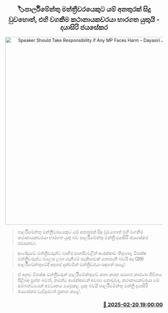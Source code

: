<p align='center'><b><h2 align='center' title='Speaker Should Take Responsibility if Any MP Faces Harm – Dayasiri Jayasekara'>🏷පාර්ලිමේන්තු මන්ත්‍රීවරයෙකුට යම් අනතුරක් සිදු වුවහොත්, එහි වගකීම කථානායකවරයා භාරගත යුතුයි - දයාසිරි ජයසේකර </h2></b></p>
<p align='center'><img src='https://helakuru.sgp1.cdn.digitaloceanspaces.com/esana/images/lib/dayasiri-jayasekara-parliment.jpg' width='600' alt='Speaker Should Take Responsibility if Any MP Faces Harm – Dayasiri Jayasekara'></p>

> පාර්ලිමේන්තු මන්ත්‍රීවරයෙකුට යම් අනතුරක් සිදු වුවහොත් එහි වගකීම කථානායකවරයා භාරගත යුතු බව පාර්ලිමේන්තු මන්ත්‍රී දයාසිරි ජයසේකර පවසනවා.

> ආණ්ඩුවේ මන්ත්‍රීවරුන්ට බාහිර පාර්ශ්වවලින් ආරක්ෂාව තිබුණද, විපක්ෂ මන්ත්‍රීවරුන්ට එලෙස ලබා ගැනීමේ හැකියාවක් නොමැති බවයි අද (20) පාර්ලිමේන්තුවේදී අදහස් දක්වමින් මන්ත්‍රීවරයා සඳහන් කළේ.

> ඒ අනුව විපක්ෂ මන්ත්‍රීවරුන් පාර්ලිමේන්තුවේ කතා කරන සමහර කාරණා ජීවිතය පිළිබඳ ප්‍රශ්න බවත්, තමන්ට ආරක්ෂාවක් අවශ්‍ය නොවූවද, කථානායකවරයා මේ සම්බන්ධයෙන් අවධානය යෙමුකළ යුතු බවයි පාර්ලිමේන්තු මන්ත්‍රී දයාසිරි ජයසේකර වැඩිදුරටත් ප්‍රකාශ කළේ. 



<h3 align='right'><a href='https://www.helakuru.lk/esana/p/107665/'>📅 2025-02-20 19:00:00</a></h3>
